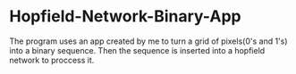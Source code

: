 # Hopfield-Network-Binary-App
The program uses an app created by me to turn a grid of pixels(0's and 1's) into a binary sequence. Then the sequence is inserted into a hopfield network to proccess it.
